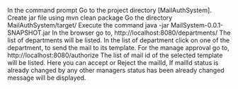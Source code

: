 In the command prompt Go to the project directory [MailAuthSystem].
Create jar file using mvn clean package
Go the directory MailAuthSystem/target/
Execute the command java -jar MailSystem-0.0.1-SNAPSHOT.jar
In the browser go to, http://localhost:8080/departments/
	The list of departments will be listed.
	In the list of department click on one of the department, to send the mail to its template.
For the manage approval go to, http://localhost:8080/authorize
	The list of mail id of the selected template will be listed.
	Here you can accept or Reject the mailId, If mailId status is already changed by any other managers status has been already changed message will be displayed.

